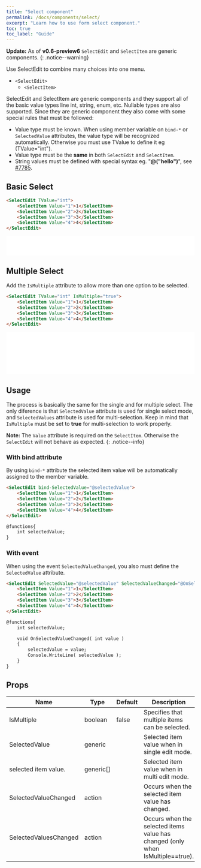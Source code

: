 ```yaml
---
title: "Select component"
permalink: /docs/components/select/
excerpt: "Learn how to use form select component."
toc: true
toc_label: "Guide"
---
```


**Update:** As of **v0.6-preview6** `SelectEdit` and `SelectItem` are generic components. 
{: .notice--warning}

Use SelectEdit to combine many choices into one menu.

- `<SelectEdit>`
  - `<SelectItem>`

SelectEdit and SelectItem are generic components and they support all of the basic value types line int, string, enum, etc. Nullable types are also supported. Since they are generic component they also come with some special rules that must be followed:

- Value type must be known. When using member variable on `bind-*` or `SelectedValue` attributes, the value type will be recognized automatically. Otherwise you must use TValue to define it eg (TValue="int").
- Value type must be the **same** in both `SelectEdit` and `SelectItem`.
- String values must be defined with special syntax eg. "**@("hello")**", see [#7785](https://github.com/aspnet/AspNetCore/issues/7785).

## Basic Select

```html
<SelectEdit TValue="int">
    <SelectItem Value="1">1</SelectItem>
    <SelectItem Value="2">2</SelectItem>
    <SelectItem Value="3">3</SelectItem>
    <SelectItem Value="4">4</SelectItem>
</SelectEdit>
```

<iframe src="/examples/forms/select-basic/" frameborder="0" scrolling="no" style="width:100%;height:50px;"></iframe>

## Multiple Select

Add the `IsMultiple` attribute to allow more than one option to be selected.

```html
<SelectEdit TValue="int" IsMultiple="true">
    <SelectItem Value="1">1</SelectItem>
    <SelectItem Value="2">2</SelectItem>
    <SelectItem Value="3">3</SelectItem>
    <SelectItem Value="4">4</SelectItem>
</SelectEdit>
```

<iframe src="/examples/forms/select-multiple/" frameborder="0" scrolling="no" style="width:100%;height:112px;"></iframe>

## Usage

The process is basically the same for the single and for multiple select. The only diference is that `SelectedValue` attribute is used for single select mode, and `SelectedValues` attribute is used for multi-selection. Keep in mind that `IsMultiple` must be set to **true** for multi-selection to work properly.

**Note:** The `Value` attribute is required on the `SelectItem`. Otherwise the `SelectEdit` will not behave as expected.
{: .notice--info}

### With bind attribute

By using `bind-*` attribute the selected item value will be automatically assigned to the member variable.

```html
<SelectEdit bind-SelectedValue="@selectedValue">
    <SelectItem Value="1">1</SelectItem>
    <SelectItem Value="2">2</SelectItem>
    <SelectItem Value="3">3</SelectItem>
    <SelectItem Value="4">4</SelectItem>
</SelectEdit>

@functions{
    int selectedValue;
}
```

### With event

When using the event `SelectedValueChanged`, you also must define the `SelectedValue` attribute.

```html
<SelectEdit SelectedValue="@selectedValue" SelectedValueChanged="@OnSelectedValueChanged">
    <SelectItem Value="1">1</SelectItem>
    <SelectItem Value="2">2</SelectItem>
    <SelectItem Value="3">3</SelectItem>
    <SelectItem Value="4">4</SelectItem>
</SelectEdit>

@functions{
    int selectedValue;

    void OnSelectedValueChanged( int value )
    {
        selectedValue = value;
        Console.WriteLine( selectedValue );
    }
}
```

## Props

| Name                  | Type      | Default | Description                                                                                  |
|-----------------------|-----------|---------|----------------------------------------------------------------------------------------------|
| IsMultiple            | boolean   | false   | Specifies that multiple items can be selected.                                               |
| SelectedValue         | generic   |         | Selected item value when in single edit mode.                                                |
| selected item value.  | generic[] |         | Selected item value when in multi edit mode.                                                 |
| SelectedValueChanged  | action    |         | Occurs when the selected item value has changed.                                             |
| SelectedValuesChanged | action    |         | Occurs when the selected items value has changed (only when IsMultiple==true).               |